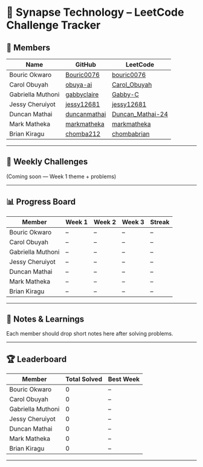 # 📘 Synapse Technology – LeetCode Challenge Tracker

## 👥 Members

| Name             | GitHub                                   | LeetCode                                            |
| ---------------- | ---------------------------------------- | --------------------------------------------------- |
| Bouric Okwaro    | [Bouric0076](https://github.com/Bouric0076) | [bouric0076](https://leetcode.com/u/bouric0076/)   |
| Carol Obuyah     | [obuya-ai](https://github.com/obuya-ai)     | [Carol_Obuyah](https://leetcode.com/u/Carol_Obuyah/) |
| Gabriella Muthoni| [gabbyclaire](https://github.com/gabbyclaire) | [Gabby-C](https://leetcode.com/u/Gabby-C/)         |
| Jessy Cheruiyot  | [jessy12681](https://github.com/jessy12681) | [jessy12681](https://leetcode.com/u/jessy12681/)   |
| Duncan Mathai    | [duncanmathai](https://github.com/duncanmathai) | [Duncan_Mathai-24](https://leetcode.com/u/Duncan_Mathai-24/) |
| Mark Matheka     | [markmatheka](https://github.com/markmatheka) | [markmatheka](https://leetcode.com/u/markmatheka/) |
| Brian Kiragu     | [chomba212](https://github.com/chomba212)   | [chombabrian](https://leetcode.com/u/chombabrian/) |

---

## 📅 Weekly Challenges
(Coming soon — Week 1 theme + problems)

---

## 📊 Progress Board
| Member           | Week 1 | Week 2 | Week 3 | Streak |
| ---------------- | ------ | ------ | ------ | ------ |
| Bouric Okwaro    | –      | –      | –      | –      |
| Carol Obuyah     | –      | –      | –      | –      |
| Gabriella Muthoni| –      | –      | –      | –      |
| Jessy Cheruiyot  | –      | –      | –      | –      |
| Duncan Mathai    | –      | –      | –      | –      |
| Mark Matheka     | –      | –      | –      | –      |
| Brian Kiragu     | –      | –      | –      | –      |

---

## 📝 Notes & Learnings
Each member should drop short notes here after solving problems.  

---

## 🏆 Leaderboard
| Member           | Total Solved | Best Week |
| ---------------- | ------------ | --------- |
| Bouric Okwaro    | 0            | –         |
| Carol Obuyah     | 0            | –         |
| Gabriella Muthoni| 0            | –         |
| Jessy Cheruiyot  | 0            | –         |
| Duncan Mathai    | 0            | –         |
| Mark Matheka     | 0            | –         |
| Brian Kiragu     | 0            | –         |

---
